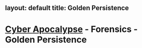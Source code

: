 layout: default
title: Golden Persistence
---

# [Cyber Apocalypse](index.md) - Forensics - Golden Persistence